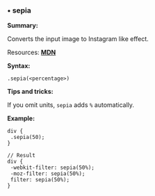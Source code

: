### <a name="sepia"></a> &#8226; sepia
**Summary:**

Converts the input image to Instagram like effect.

Resources: **<a href="https://developer.mozilla.org/en-US/docs/Web/CSS/filter#sepia()">MDN</a>**

**Syntax:**

    .sepia(<percentage>) 

**Tips and tricks:**

  If you omit units, `sepia` adds `%` automatically.  
  
**Example:**

    div {
     .sepia(50);
    }
    
    // Result
    div {
     -webkit-filter: sepia(50%);
     -moz-filter: sepia(50%);
     filter: sepia(50%);
    }


